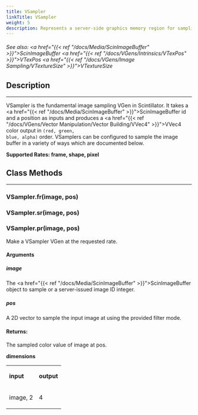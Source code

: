 ```yaml
---
title: VSampler
linkTitle: VSampler
weight: 5
description: Represents a server-side graphics memory region for sampling static images.
---
```

<!-- generated file, please edit the original .schelp file(in the Scintillator repository) and then run schelpToMarkDown.scdscript to regenerate. -->
###### See also: <a href="{{< ref "/docs/Media/ScinImageBuffer" >}}">ScinImageBuffer</a> <a href="{{< ref "/docs/VGens/Intrinsics/VTexPos" >}}">VTexPos</a> <a href="{{< ref "/docs/VGens/Image Sampling/VTextureSize" >}}">VTextureSize</a> 



## Description
---



VSampler is the fundamental image sampling VGen in Scintillator. It takes a <a href="{{< ref "/docs/Media/ScinImageBuffer" >}}">ScinImageBuffer</a> id and a position as inputs and produces a <a href="{{< ref "/docs/VGens/Vector Manipulation/Vector Building/VVec4" >}}">VVec4</a> color output in <code>(red, green, blue, alpha)</code> order. VSamplers can be configured to sample the image buffer in a variety of ways which are documented below.



<strong>Supported Rates: frame, shape, pixel</strong>



## Class Methods
---



### VSampler.fr(image, pos)



### VSampler.sr(image, pos)



### VSampler.pr(image, pos)



Make a VSampler VGen at the requested rate.



#### Arguments

##### image



The <a href="{{< ref "/docs/Media/ScinImageBuffer" >}}">ScinImageBuffer</a> object to sample or a server-issued image ID integer.



##### pos



A 2D vector to sample the input image at using the provided filter mode.





#### Returns:



The sampled color value of image at pos.



<strong>dimensions</strong>


<table>
<tr><td>

<strong>input</strong>

</td><td>

<strong>output</strong>

</td></tr>
<tr><td>

image, 2

</td><td>

4

</td></tr>

</table>
